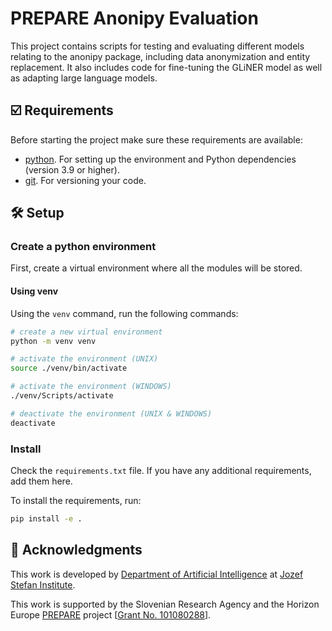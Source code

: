 # PREPARE Anonipy Evaluation

This project contains scripts for testing and evaluating different models relating to the anonipy package, including data anonymization and entity replacement. It also includes code for fine-tuning the GLiNER model as well as adapting large language models.


## ☑️ Requirements

Before starting the project make sure these requirements are available:

- [python]. For setting up the environment and Python dependencies (version 3.9 or higher).
- [git]. For versioning your code.

## 🛠️ Setup

### Create a python environment

First, create a virtual environment where all the modules will be stored.

#### Using venv

Using the `venv` command, run the following commands:

```bash
# create a new virtual environment
python -m venv venv

# activate the environment (UNIX)
source ./venv/bin/activate

# activate the environment (WINDOWS)
./venv/Scripts/activate

# deactivate the environment (UNIX & WINDOWS)
deactivate
```

### Install

Check the `requirements.txt` file. If you have any additional requirements, add them here.

To install the requirements, run:

```bash
pip install -e .
```


## 📣 Acknowledgments

This work is developed by [Department of Artificial Intelligence][ailab] at [Jozef Stefan Institute][ijs].

This work is supported by the Slovenian Research Agency and the Horizon Europe [PREPARE] project [[Grant No. 101080288][grant]].

[python]: https://www.python.org/
[git]: https://git-scm.com/
[ailab]: http://ailab.ijs.si/
[ijs]: https://www.ijs.si/
[PREPARE]: https://prepare-rehab.eu/
[grant]: https://cordis.europa.eu/project/id/101080288
